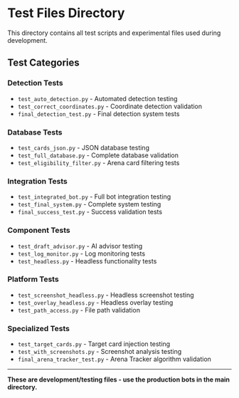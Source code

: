 # Test Files Directory

This directory contains all test scripts and experimental files used during development.

## Test Categories

### Detection Tests
- `test_auto_detection.py` - Automated detection testing
- `test_correct_coordinates.py` - Coordinate detection validation
- `final_detection_test.py` - Final detection system tests

### Database Tests  
- `test_cards_json.py` - JSON database testing
- `test_full_database.py` - Complete database validation
- `test_eligibility_filter.py` - Arena card filtering tests

### Integration Tests
- `test_integrated_bot.py` - Full bot integration testing
- `test_final_system.py` - Complete system testing
- `final_success_test.py` - Success validation tests

### Component Tests
- `test_draft_advisor.py` - AI advisor testing
- `test_log_monitor.py` - Log monitoring tests
- `test_headless.py` - Headless functionality tests

### Platform Tests
- `test_screenshot_headless.py` - Headless screenshot testing
- `test_overlay_headless.py` - Headless overlay testing
- `test_path_access.py` - File path validation

### Specialized Tests
- `test_target_cards.py` - Target card injection testing
- `test_with_screenshots.py` - Screenshot analysis testing
- `final_arena_tracker_test.py` - Arena Tracker algorithm validation

---

**These are development/testing files - use the production bots in the main directory.**